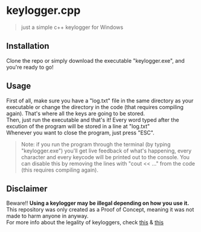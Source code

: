 # keylogger.cpp
 > just a simple c++ keylogger for Windows

## Installation
Clone the repo or simply download the executable "keylogger.exe", and you're ready to go!

## Usage 
First of all, make sure you have a "log.txt" file in the same directory as your executable or change the directory in the code (that requires compiling again). That's where all the keys are going to be stored. <br />
Then, just run the executable and that's it! Every word typed after the excution of the program will be stored in a line at "log.txt" <br />
Whenever you want to close the program, just press "ESC". <br />
> Note: if you run the program through the terminal (by typing "keylogger.exe") you'll get live feedback of what's happening, every character and every keycode will be printed out to the console. You can disable this by removing the lines with "cout << ..." from the code (this requires compiling again).

## Disclaimer
Beware!! **Using a keylogger may be illegal depending on how you use it.** <br />
This repository was only created as a Proof of Concept, meaning it was not made to harm anyone in anyway. <br />
For more info about the legality of keyloggers, check [this](https://www.refog.com/is-a-keylogger-legal.html) & [this](https://blogs.findlaw.com/blotter/2017/07/can-i-be-arrested-for-installing-keylogging-software.html)
